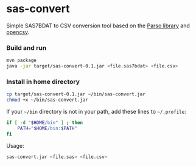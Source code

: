 # sas-convert
Simple SAS7BDAT to CSV conversion tool based on the [Parso library](http://lifescience.opensource.epam.com/parso.html)
and [opencsv](http://opencsv.sourceforge.net).

### Build and run
```bash
mvn package
java -jar target/sas-convert-0.1.jar <file.sas7bdat> <file.csv>
```

### Install in home directory
```bash
cp target/sas-convert-0.1.jar ~/bin/sas-convert.jar
chmod +x ~/bin/sas-convert.jar
```
If your `~/bin` directory is not in your path, add these lines to `~/.profile`:
```bash
if [ -d "$HOME/bin" ] ; then
    PATH="$HOME/bin:$PATH"
fi
```
Usage:
```bash
sas-convert.jar <file.sas> <file.csv>
```
